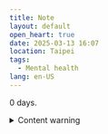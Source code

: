 ```yaml
---
title: Note
layout: default
open_heart: true
date: 2025-03-13 16:07
location: Taipei
tags: 
  - Mental health
lang: en-US
---
```


0 days.

<details><summary>Content warning</summary>

Depressed girlies—google how to die by overdose due to a minor inconvenience.

Doc said the more severe the withdrawal symptom the better the drug is working for me, and that I should breathe out the side effects and learn to live with it.

Get a second opinion? I think so.

75mg &times; 54

</details>
